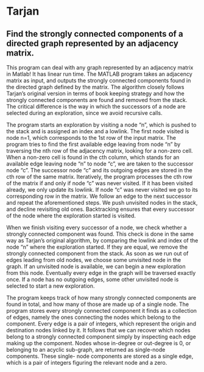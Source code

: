 Tarjan
======
Find the strongly connected components of a directed graph represented by an adjacency matrix.
----
This program can deal with any graph represented by an adjacency matrix in Matlab! It has linear run time. 
  The MATLAB program takes an adjacency matrix as input, and outputs the strongly connected components found in the directed graph defined by the matrix. The algorithm closely follows Tarjan’s original version in terms of book keeping strategy and how the strongly connected components are found and removed from the stack. The critical difference is the way in which the successors of a node are selected during an exploration, since we avoid recursive calls.

  The program starts an exploration by visiting a node “n”, which is pushed to the stack and is assigned an index and a lowlink. The first node visited is node n=1, which corresponds to the 1st row of the input matrix. The program tries to find the first available edge leaving from node “n” by traversing the nth row of the adjacency matrix, looking for a non-zero cell. When a non-zero cell is found in the cth column, which stands for an available edge leaving node “n” to node “c”, we are taken to the successor node “c”. The successor node “c” and its outgoing edges are stored in the cth row of the same matrix. Iteratively, the program processes the cth row of the matrix if and only if node “c” was never visited. If it has been visited already, we only update its lowlink. If node “c” was never visited we go to its corresponding row in the matrix. We follow an edge to the next successor and repeat the aforementioned steps. We push unvisited nodes in the stack, and decline revisiting old ones. Backtracking ensures that every successor of the node where the exploration started is visited.

  When we finish visiting every successor of a node, we check whether a strongly connected component was found. This check is done in the same way as Tarjan’s original algorithm, by comparing the lowlink and index of the node “n” where the exploration started. If they are equal, we remove the strongly connected component from the stack.
As soon as we run out of edges leading from old nodes, we choose some unvisited node in the graph. If an unvisited node is available, we can begin a new exploration from this node. Eventually every edge in the graph will be traversed exactly once. If a node has no outgoing edges, some other unvisited node is selected to start a new exploration.

  The program keeps track of how many strongly connected components are found in total, and how many of those are made up of a single node. The program stores every strongly connected component it finds as a collection of edges, namely the ones connecting the nodes which belong to the component. Every edge is a pair of integers, which represent the origin and destination nodes linked by it. It follows that we can recover which nodes belong to a strongly connected component simply by inspecting each edge making up the component. Nodes whose in-degree or out-degree is 0, or belonging to an acyclic sub-graph, are returned as single-node components. These single- node components are stored as a single edge, which is a pair of integers figuring the relevant node and a zero.

